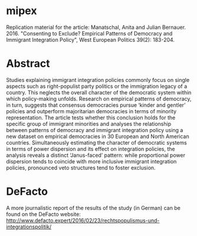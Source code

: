 # mipex
Replication material for the article: Manatschal, Anita and Julian Bernauer. 2016. "Consenting to Exclude? Empirical Patterns of Democracy and Immigrant Integration Policy", West European Politics 39(2): 183-204. 

# Abstract
Studies explaining immigrant integration policies commonly focus on single aspects such as right-populist party politics or the immigration legacy of a country. This neglects the overall character of the democratic system within which policy-making unfolds. Research on empirical patterns of democracy, in turn, suggests that consensus democracies pursue ‘kinder and gentler’ policies and outperform majoritarian democracies in terms of minority representation. The article tests whether this conclusion holds for the specific group of immigrant minorities and analyses the relationship between patterns of democracy and immigrant integration policy using a new dataset on empirical democracies in 30 European and North American countries. Simultaneously estimating the character of democratic systems in terms of power dispersion and its effect on integration policies, the analysis reveals a distinct ‘Janus-faced’ pattern: while proportional power dispersion tends to coincide with more inclusive immigrant integration policies, pronounced veto structures tend to foster exclusion.

# DeFacto
A more journalistic report of the results of the study (in German) can be found on the DeFacto website: http://www.defacto.expert/2016/02/23/rechtspopulismus-und-integrationspolitik/
